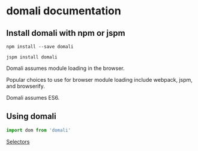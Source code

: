 # domali documentation

## Install domali with npm or jspm

`npm install --save domali`

`jspm install domali`

Domali assumes module loading in the browser.

Popular choices to use for browser module loading include webpack, jspm, and browserify.

Domali assumes ES6.

## Using domali

```javascript
import dom from 'domali'
```

[Selectors](selectors.md)
